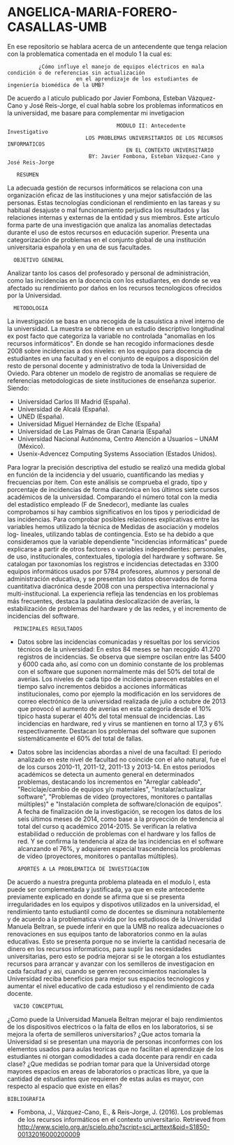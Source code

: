 # ANGELICA-MARIA-FORERO-CASALLAS-UMB

En ese repositorio se hablara acerca de  un antecendente que tenga relacion con la problematica comentada en el modulo 1 la cual es:

              ¿Cómo influye el manejo de equipos eléctricos en mala condición o de referencias sin actualización 
                          en el aprendizaje de los estudiantes de ingeniería biomédica de la UMB?

De acuerdo a l aticulo publicado por Javier Fombona, Esteban Vázquez-Cano y José Reis-Jorge, el cual habla sobre los problemas informaticos en la universidad, me basare para complementar mi invetigacion

                                       MODULO II: Antecedente Investigativo
                             LOS PROBLEMAS UNIVERSITARIOS DE LOS RECURSOS INFORMATICOS 
                                          EN EL CONTEXTO UNIVERSITARIO
                              BY: Javier Fombona, Esteban Vázquez-Cano y José Reis-Jorge
                              
       RESUMEN
La adecuada gestión de recursos informáticos se relaciona con una organización eficaz de las instituciones y una mejor satisfacción de las personas. Estas tecnologías condicionan el rendimiento en las tareas y su habitual desajuste o mal funcionamiento perjudica los resultados y las relaciones internas y externas de la entidad y sus miembros. Este artículo forma parte de una investigación que analiza las anomalías detectadas durante el uso de estos recursos en educación superior. Presenta una categorización de problemas en el conjunto global de una institución universitaria española y en una de sus facultades.
 
      OBJETIVO GENERAL
Analizar tanto los casos del profesorado y personal de administración, como las incidencias en la docencia con los estudiantes, en donde se vea afectado su rendimiento por daños en los recursos tecnologicos ofrecidos por la Universidad.

      METODOLOGIA
La investigación se basa en una recogida de la casuística a nivel interno de la universidad. La muestra se obtiene en un estudio descriptivo longitudinal ex post facto que categoriza la variable no controlada "anomalías en los recursos informáticos".  En donde se han recogido informaciones desde 2008 sobre incidencias a dos niveles: en los equipos para docencia de estudiantes en una facultad y en el conjunto de equipos a disposición del resto de personal docente y administrativo de toda la Universidad de Oviedo.
Para obtener un modelo de registro de anomalias se requiere de referencias metodologicas de siete instituciones de enseñanza superior.
Siendo:
- Universidad Carlos III Madrid (España).
- Universidad de Alcalá (España).
- UNED (España).
- Universidad Miguel Hernández de Elche (España)
- Universidad de Las Palmas de Gran Canaria (España)
- Universidad Nacional Autónoma, Centro Atención a Usuarios – UNAM (México).
- Usenix-Advencez Computing Systems Association (Estados Unidos).

Para lograr la precisión descriptiva del estudio se realizó una medida global en función de la incidencia y del usuario, cuantificando las medias y frecuencias por ítem. Con este análisis se comprueba el grado, tipo y porcentaje de incidencias de forma diacrónica en los últimos siete cursos académicos de la universidad. Comparando el número total con la media del estadístico empleado (F de Snedecor), mediante las cuales comprobamos si hay cambios significativos en los tipos y periodicidad de las incidencias. Para comprobar posibles relaciones explicativas entre las variables hemos utilizado la técnica de Medidas de asociación y modelos log- lineales, utilizando tablas de contingencia. Esto se ha debido a que consideramos que la variable dependiente "incidencias informáticas" puede explicarse a partir de otros factores o variables independientes: personales, de uso, institucionales, contextuales, tipología del hardware y software. Se catalogan por taxonomías los registros e incidencias detectadas en 3300 equipos informáticos usados por 5784 profesores, alumnos y personal de administración educativa, y se presentan los datos observados de forma cuantitativa diacrónica desde 2008 con una perspectiva internacional y multi-institucional. La experiencia refleja las tendencias en los problemas más frecuentes, destaca la paulatina deslocalización de averías, la estabilización de problemas del hardware y de las redes, y el incremento de incidencias del software.

      PRINCIPALES RESULTADOS
-  Datos sobre las incidencias comunicadas y resueltas por los servicios técnicos de la universidad:
    En estos 84 meses se han recogido 41.270 registros de incidencias. Se observa que siempre oscilan entre las 5400 y 6000 cada año,       así como con un dominio constante de los problemas con el software que suponen normalmente más del 50% del total de averías.
    Los niveles de cada tipo de incidencia parecen estables en el tiempo salvo incrementos debidos a acciones informáticas                   institucionales, como por ejemplo la modificación en los servidores de correo electrónico de la universidad realizada de 
    julio a octubre de 2013 que provocó el aumento de averías en esta categoría desde el 10% típico hasta superar el 40% del total           mensual de incidencias. Las incidencias en hardware, red y virus se mantienen en torno al 17,3 y 6% respectivamente. 
    Destacan los problemas del software que suponen sistemáticamente el 60% del total de fallas.
    
- Datos sobre las incidencias abordas a nivel de una facultad:
    El periodo analizado en este nivel de facultad no coincide con el año natural, fue el de los cursos 2010-11, 2011-12, 2011-13 y         2013-14. En estos periodos académicos se detecta un aumento general en determinados problemas, destacando los incrementos en             "Arreglar cableado", "Reciclaje/cambio de equipos y/o materiales", "Instalar/actualizar software", "Problemas de vídeo (proyectores,     monitores o pantallas múltiples)" e "Instalación completa de software/clonación de equipos". A fecha de finalización de la               investigación, se  recogen los datos de los seis últimos meses de 2014, como base a la proyección de tendencia al total del curso q     académico 2014-2015. Se verifican la relativa estabilidad o reducción de problemas con el hardware y los fallos de red. Y se             confirma la tendencia al alza de las incidencias en el software alcanzando el 76%, y adquieren especial trascendencia los problemas     de vídeo (proyectores, monitores o pantallas múltiples). 

      
      APORTES A LA PROBLEMATICA DE INVESTIGACION
 De acuerdo a nuestra pregunta problema plateada en el modulo I, esta puede ser complementada y justificada, ya que en este antecedente previamente explicado en donde se afirma que si se presenta irregularidades en los equipos y dispotivos utilizados en la universidad, el rendimiento tanto estudiantil como de docentes se disminura notablemente y de acuerdo a la problematica vivida por los  estudiosos de la Universidad Manuela Beltran, se puede inferir en que la UMB no realiza adecuaciones o renovaciones en sus equipos tanto de laboratorios conmo en la aulas educativas. Esto se presenta porque no se invierte la cantidad necesaria de dinero en los recursos informaticos, para suplir las necesidades universitarias, pero esto se podria mejorar si se le otorgan a los estudiantes recursos para arrancar y avanzar con los semilleros de investigacion en cada facultad y asi, cuando se genren reconocimientos nacionales la Universidad reciba beneficios para mejor sus espacios tecnologicos y aumentar el nivel educativo de cada estudioso y el rendimiento de cada docente.
 
      VACIO CONCEPTUAL
¿Como puede la Universidad Manuela Beltran mejorar el bajo rendimientos de los dispositivos electricos o la falta de ellos en los laboratorios, si se mejora la oferta de semilleros universitarios? ¿Que actos tomaria la Universidad si se presentan una mayoria de personas inconformes con los elementos usados para aulas teoricas que no facilitan el aprendizaje de los estudiantes ni otorgan comodidades a cada docente para rendir en cada clase? ¿Que medidas se podrian tomar para que la Universidad otorge mayores espacios en areas de laboratorios o practicas libre, ya que la cantidad de estudiantes que requieren de estas aulas es mayor, con respecto al espacio que existe en ellas?
    
    BIBLIOGRAFIA
- Fombona, J., Vázquez-Cano, E., & Reis-Jorge, J. (2016). Los problemas de los recursos informáticos en el contexto universitario.         Retrieved from http://www.scielo.org.ar/scielo.php?script=sci_arttext&pid=S1850-00132016000200009
    
    
    
    
    
    
